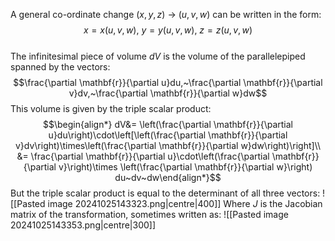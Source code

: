 A general co-ordinate change $(x,y,z)~\rightarrow~(u,v,w)$ can be written in the form:
$$x=x(u,v,w),~y=y(u,v,w),~z=z(u,v,w)$$
\
The infinitesimal piece of volume $dV$ is the volume of the parallelepiped spanned by the vectors:
$$\frac{\partial \mathbf{r}}{\partial u}du,~\frac{\partial \mathbf{r}}{\partial v}dv,~\frac{\partial \mathbf{r}}{\partial w}dw$$
This volume is given by the triple scalar product:
$$\begin{align*}
dV&= \left(\frac{\partial \mathbf{r}}{\partial u}du\right)\cdot\left[\left(\frac{\partial \mathbf{r}}{\partial v}dv\right)\times\left(\frac{\partial \mathbf{r}}{\partial w}dw\right)\right]\\
&= \frac{\partial \mathbf{r}}{\partial u}\cdot\left(\frac{\partial \mathbf{r}}{\partial v}\right)\times \left(\frac{\partial \mathbf{r}}{\partial w}\right)
du~dv~dw\end{align*}$$
But the triple scalar product is equal to the determinant of all three vectors:
![[Pasted image 20241025143323.png|centre|400]]
Where $J$ is the Jacobian matrix of the transformation, sometimes written as:
![[Pasted image 20241025143353.png|centre|300]]
